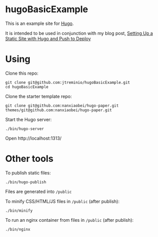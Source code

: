 hugoBasicExample
==========

This is an example site for [Hugo](https://gohugo.io/).

It is intended to be used in conjunction with my blog post,
[Setting Up a Static Site with Hugo and Push to Deploy](https://jtreminio.com/blog/setting-up-a-static-site-with-hugo-and-push-to-deploy/)

# Using

Clone this repo:

    git clone git@github.com:jtreminio/hugoBasicExample.git
    cd hugoBasicExample

Clone the starter template repo:

    git clone git@github.com:nanxiaobei/hugo-paper.git themes/git@github.com:nanxiaobei/hugo-paper.git

Start the Hugo server:

    ./bin/hugo-server

Open http://localhost:1313/

# Other tools

To publish static files:

    ./bin/hugo-publish
    
Files are generated into `/public`

To minify CSS/HTML/JS files in `/public` (after publish):

    ./bin/minify
    
To run an nginx container from files in `/public` (after publish):

    ./bin/nginx
